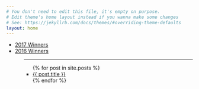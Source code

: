```yaml
---
# You don't need to edit this file, it's empty on purpose.
# Edit theme's home layout instead if you wanna make some changes
# See: https://jekyllrb.com/docs/themes/#overriding-theme-defaults
layout: home
---
```


<ul>
  <li>
    <a href="{{ site.github.url }}/category/2017pool">2017 Winners</a>
  </li>
  <li>
    <a href="{{ site.github.url }}/category/2016pool">2016 Winners</a>
  </li>
<ul>

<hr/>

<ul>
  {% for post in site.posts %}
    <li>
      <a href="{{ site.github.url }}/{{ post.url }}">{{ post.title }}</a>
    </li>
  {% endfor %}
</ul>
